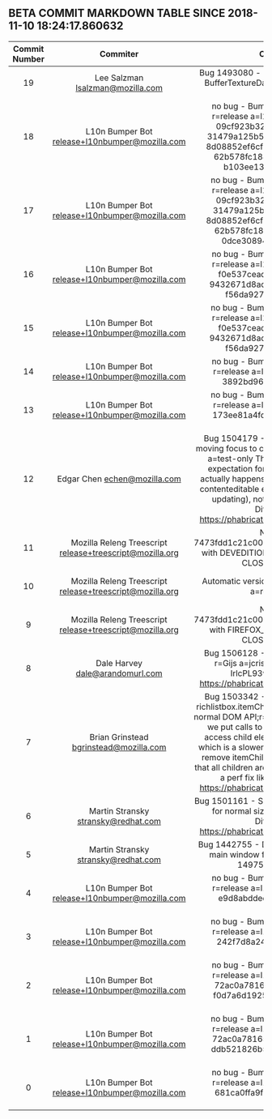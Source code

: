 ## BETA COMMIT MARKDOWN TABLE SINCE 2018-11-10 18:24:17.860632

| Commit Number | Commiter | Commit Message | Node | Date | 
|:---:|:----:|:----------------------------------:|:------:|:----:| 
|19|Lee Salzman <lsalzman@mozilla.com>|Bug 1493080 - remove reference cycle between BufferTextureData and DrawTargets. r=jrmuizel a=lizzard|6cc73e9b53355582682a77b5b0153b608d8389b1|2018-11-14 18:16:01
|18|L10n Bumper Bot <release+l10nbumper@mozilla.com>|no bug - Bumping Firefox l10n changesets r=release a=l10n-bump DONTBUILD  de -> 09cf923b32f7 fi -> e26a52ac870e id -> 31479a125b55 km -> 503a4b335467 my -> 8d08852ef6cf pl -> 31511263dc14 pt-PT -> 62b578fc1847 sk -> 7aaacbaab65b th -> b103ee130156 vi -> 187f46d439f0|9620faa7670b44b26d38832c86d609d1726ed21c|2018-11-17 09:00:20
|17|L10n Bumper Bot <release+l10nbumper@mozilla.com>|no bug - Bumping Fennec l10n changesets r=release a=l10n-bump DONTBUILD  de -> 09cf923b32f7 fi -> e26a52ac870e id -> 31479a125b55 lo -> 0fbbf77ef020 my -> 8d08852ef6cf pl -> 31511263dc14 pt-PT -> 62b578fc1847 sk -> 7aaacbaab65b sl -> 0dce3089477e th -> b103ee130156|fe399e72bec9495fcf75b5e6458d851824700884|2018-11-17 09:00:14
|16|L10n Bumper Bot <release+l10nbumper@mozilla.com>|no bug - Bumping Firefox l10n changesets r=release a=l10n-bump DONTBUILD  da -> f0e537ceadfc fr -> 46d2cea5aad8 it -> 9432671d8ada kab -> c1295ddb5a38 nl -> f56da9278e07 pl -> 0f8e1a6f0bb1|7e922b600b6a5930e2044be32cd05b058315ee67|2018-11-16 21:00:18
|15|L10n Bumper Bot <release+l10nbumper@mozilla.com>|no bug - Bumping Fennec l10n changesets r=release a=l10n-bump DONTBUILD  da -> f0e537ceadfc fr -> 46d2cea5aad8 it -> 9432671d8ada kab -> c1295ddb5a38 nl -> f56da9278e07 pl -> 0f8e1a6f0bb1|7c1bda74a6953a4545588f6bdceadc6afc35ae65|2018-11-16 21:00:13
|14|L10n Bumper Bot <release+l10nbumper@mozilla.com>|no bug - Bumping Firefox l10n changesets r=release a=l10n-bump DONTBUILD  fa -> 3892bd9645e1 ro -> df1b37bd8610|0eeac5a78de629b2e67a101ce1f78b3109d431fa|2018-11-16 20:00:17
|13|L10n Bumper Bot <release+l10nbumper@mozilla.com>|no bug - Bumping Fennec l10n changesets r=release a=l10n-bump DONTBUILD  fa -> 173ee81a4fd2 gn -> 13ec93e72d45 th -> 4a54b716a34d|089ee02f019d2e06af1a443248425cf5a792265d|2018-11-16 20:00:12
|12|Edgar Chen <echen@mozilla.com>|Bug 1504179 - Trigger first spell-checking by moving focus to contenteditable element. r=smaug, a=test-only  The current test has an incorrect expectation for the first full spell-checking, it actually happens when first-time focus moves to contenteditable element (which trigger dictionary updating), not right after document loaded.  Differential Revision: https://phabricator.services.mozilla.com/D11463|3bf260797a3209d498dec6d5125ce3297bf1ab73|2018-11-14 14:38:46
|11|Mozilla Releng Treescript <release+treescript@mozilla.org>|No bug - Tagging 7473fdd1c21c00299314892ad74b10aa5af67179 with DEVEDITION_64_0b10_RELEASE a=release CLOSED TREE DONTBUILD|d2cc42af8c92d25849ebcc61b83f983dcc12fad5|2018-11-16 18:08:03
|10|Mozilla Releng Treescript <release+treescript@mozilla.org>|Automatic version bump CLOSED TREE NO BUG a=release DONTBUILD|42402947ae18fbfa2de6da5a68ddff72f8492bd3|2018-11-16 18:05:16
|9|Mozilla Releng Treescript <release+treescript@mozilla.org>|No bug - Tagging 7473fdd1c21c00299314892ad74b10aa5af67179 with FIREFOX_64_0b10_RELEASE a=release CLOSED TREE DONTBUILD|f7da5f0188e1cdb842cef460b4e8bfd9af67f2fd|2018-11-16 18:05:12
|8|Dale Harvey <dale@arandomurl.com>|Bug 1506128 - Add share icon rule for url bar. r=Gijs a=jcristau  MozReview-Commit-ID: IrlcPL93wrF  Differential Revision: https://phabricator.services.mozilla.com/D11551|8d14223f8f7589d6c812bb20bbd849611f51d197|2018-11-12 12:49:52
|7|Brian Grinstead <bgrinstead@mozilla.com>|Bug 1503342 - Rename richlistbox.children to richlistbox.itemChildren so .children will refer to the normal DOM API;r=paolo a=jcristau  In Bug 1479125 we put calls to .children that were intended to access child elements into the custom method, which is a slower path. We may eventually want to remove itemChildren altogether and just assume that all children are items, but that's out of scope for a perf fix like this.  Differential Revision: https://phabricator.services.mozilla.com/D10751|a867939dde09193fec742fa5db528993b4d1e5b3|2018-11-11 15:21:18
|6|Martin Stransky <stransky@redhat.com>|Bug 1501161 - Set transparent titlebar background for normal sizemode only, r=dao a=jcristau  Differential Revision: https://phabricator.services.mozilla.com/D11103|13e3f37faf8c7a013d463e8e4240220a78d6899a|2018-11-06 22:47:47
|5|Martin Stransky <stransky@redhat.com>|Bug 1442755 - Disable titlebar theming based on main window focus due to regression at Bug 1497534, r=jhorak a=jcristau|d810f485f1aa9f2a318c6eb0ee02e730aad573e2|2018-11-16 00:03:00
|4|L10n Bumper Bot <release+l10nbumper@mozilla.com>|no bug - Bumping Firefox l10n changesets r=release a=l10n-bump DONTBUILD  az -> e9d8abddecfa ff -> ed9e95ffc4d6 te -> 25f9353169ca|c18fd289892de2269be0d55ba91a5514f8c76d1f|2018-11-16 17:00:18
|3|L10n Bumper Bot <release+l10nbumper@mozilla.com>|no bug - Bumping Fennec l10n changesets r=release a=l10n-bump DONTBUILD  az -> 242f7d8a24b8 ff -> ed9e95ffc4d6 te -> 25f9353169ca|837888e368171acb3411f92e5dfd65c1eeb681fe|2018-11-16 17:00:12
|2|L10n Bumper Bot <release+l10nbumper@mozilla.com>|no bug - Bumping Firefox l10n changesets r=release a=l10n-bump DONTBUILD  cy -> 72ac0a781658 fr -> 2b1b1678e7a2 it -> f0d7a6d1925a kab -> ef154d7acfe2 nl -> eeb193cf6dab|702adea7dec0d8b2759bada59d4cb978561b59ed|2018-11-16 15:00:19
|1|L10n Bumper Bot <release+l10nbumper@mozilla.com>|no bug - Bumping Fennec l10n changesets r=release a=l10n-bump DONTBUILD  cy -> 72ac0a781658 fr -> 28086753f27d hu -> ddb521826b52 it -> f0d7a6d1925a kab -> ef154d7acfe2|04bd249ba9455b08efa55525411d01a5db742a78|2018-11-16 15:00:13
|0|L10n Bumper Bot <release+l10nbumper@mozilla.com>|no bug - Bumping Firefox l10n changesets r=release a=l10n-bump DONTBUILD  cy -> 681ca0ffa9f0 it -> f375d99b09e4 kab -> 481446e542f3|dbe424affe6dedacf3f5de65a83ef37f71c65148|2018-11-16 09:00:16


